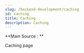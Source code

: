 ```yaml
---
slug: /backend-development/caching
id: caching
title: Caching
description: Caching
---
```


**Main Source : **

Caching page
